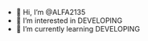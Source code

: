 - 👋 Hi, I’m @ALFA2135
- 👀 I’m interested in DEVELOPING
- 🌱 I’m currently learning DEVELOPING

<!---
ALFA2135/ALFA2135 is a ✨ special ✨ repository because its `README.md` (this file) appears on your GitHub profile.
You can click the Preview link to take a look at your changes.
--->
